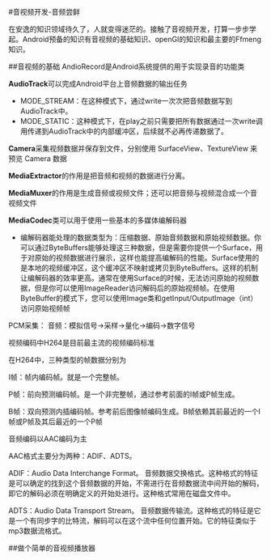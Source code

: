 #音视频开发-音频尝鲜

在安逸的知识领域待久了，人就变得迷茫的。接触了音视频开发，打算一步步学起。Android预备的知识有音视频的基础知识、openGl的知识和最主要的Ffmeng知识。

##音视频的基础
AndioRecord是Android系统提供的用于实现录音的功能类

**AudioTrack**可以完成Android平台上音频数据的输出任务

- MODE_STREAM：在这种模式下，通过write一次次把音频数据写到AudioTrack中。
- MODE_STATIC：这种模式下，在play之前只需要把所有数据通过一次write调用传递到AudioTrack中的内部缓冲区，后续就不必再传递数据了。

**Camera**采集视频数据并保存到文件，分别使用 SurfaceView、TextureView 来预览 Camera 数据

**MediaExtractor**的作用是把音频和视频的数据进行分离。

**MediaMuxer**的作用是生成音频或视频文件；还可以把音频与视频混合成一个音视频文件

**MediaCodec**类可以用于使用一些基本的多媒体编解码器

- 编解码器能处理的数据类型为：压缩数据、原始音频数据和原始视频数据。你可以通过ByteBuffers能够处理这三种数据，但是需要你提供一个Surface，用于对原始的视频数据进行展示，这样也能提高编解码的性能。Surface使用的是本地的视频缓冲区，这个缓冲区不映射或拷贝到ByteBuffers。这样的机制让编解码器的效率更高。通常在使用Surface的时候，无法访问原始的视频数据，但是你可以使用ImageReader访问解码后的原始视频帧。在使用ByteBuffer的模式下，您可以使用Image类和getInput/OutputImage（int）访问原始视频帧

PCM采集：
音频：模拟信号->采样->量化->编码->数字信号

视频编码中H264是目前最主流的视频编码标准

在H264中，三种类型的帧数据分别为

I帧：帧内编码帧。就是一个完整帧。

P帧：前向预测编码帧。是一个非完整帧，通过参考前面的I帧或P帧生成。

B帧：双向预测内插编码帧。参考前后图像帧编码生成。B帧依赖其前最近的一个I帧或P帧及其后最近的一个P帧

音频编码以AAC编码为主

AAC格式主要分为两种：ADIF、ADTS。

ADIF：Audio Data Interchange Format。 音频数据交换格式。这种格式的特征是可以确定的找到这个音频数据的开始，不需进行在音频数据流中间开始的解码，即它的解码必须在明确定义的开始处进行。这种格式常用在磁盘文件中。

ADTS：Audio Data Transport Stream。 音频数据传输流。这种格式的特征是它是一个有同步字的比特流，解码可以在这个流中任何位置开始。它的特征类似于mp3数据流格式。

##做个简单的音视频播放器







